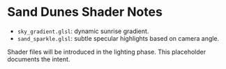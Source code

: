 # Sand Dunes Shader Notes

- `sky_gradient.glsl`: dynamic sunrise gradient.
- `sand_sparkle.glsl`: subtle specular highlights based on camera angle.

Shader files will be introduced in the lighting phase. This placeholder documents the intent.
